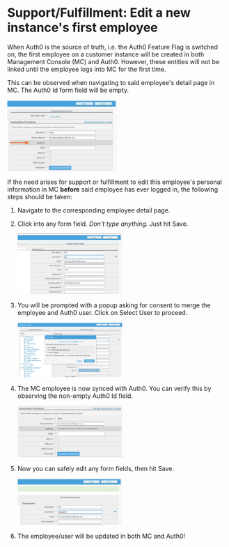 # Support/Fulfillment: Edit a new instance's first employee

When Auth0 is the source of truth, i.e. the Auth0 Feature Flag is switched on, the first employee on a customer instance will be created in both Management Console (MC) and Auth0. However, these entities will not be linked until the employee logs into MC for the first time. 

This can be observed when navigating to said employee's detail page in MC. The Auth0 Id form field will be empty.

<img src="images/1.png" width="50%" height="50%">


If the need arises for support or fulfillment to edit this employee's personal information in MC **before** said employee has ever logged in, the following steps should be taken:

1. Navigate to the corresponding employee detail page.

2. Click into any form field. *Don't type anything.* Just hit Save.

    <img src="images/2.png" width="50%" height="50%">

3. You will be prompted with a popup asking for consent to merge the employee and Auth0 user. Click on Select User to proceed.

    <img src="images/3.png" width="50%" height="50%">

4. The MC employee is now synced with Auth0. You can verify this by observing the non-empty Auth0 Id field.

    <img src="images/4.png" width="50%" height="50%">

5. Now you can safely edit any form fields, then hit Save.

    <img src="images/5.png" width="50%" height="50%">

6. The employee/user will be updated in both MC and Auth0!